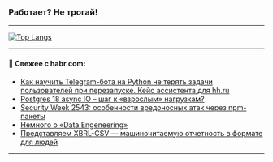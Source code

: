 ### Работает? Не трогай!

---
<!--
#### 🛠️ Technical stack:

![Java](https://img.shields.io/badge/Java-informational?logo=Oracle&style=flat&logoColor=white&color=FF4500)
![Kotlin](https://img.shields.io/badge/Kotlin-informational?logo=Kotlin&style=flat&logoColor=white&color=774D97)
![TS](https://img.shields.io/badge/TypeScript-informational?logo=typeScript&style=flat&logoColor=black&color=017acc)
![Python](https://img.shields.io/badge/Python-informational?logo=Python&style=flat&logoColor=black&color=ffdd54) <br>
![Spring](https://img.shields.io/badge/Spring-informational?logo=Spring&style=flat&logoColor=white&color=6DB33F) 
![SpringBoot](https://img.shields.io/badge/SpringBoot-informational?logo=SpringBoot&style=flat&logoColor=white&color=6DB33F)
![Nest](https://img.shields.io/badge/NestJS-informational?logo=NestJS&style=flat&logoColor=white&color=E0234E) 
![NodeJS](https://img.shields.io/badge/NodeJS-informational?logo=node.js&style=flat&logoColor=white&color=70A760)<br>
![PostgreSQL](https://img.shields.io/badge/PostgreSQL-informational?logo=PostgreSQL&style=flat&logoColor=white&color=DAA520)
![MongoDB](https://img.shields.io/badge/MongoDB-informational?logo=MongoDB&style=flat&logoColor=white&color=870000)
![Apache](https://img.shields.io/badge/Apache-informational?logo=apache&style=flat&logoColor=white&color=f74e28)

___ 
-->

<!--- #### 🛠️ : --->

[![Top Langs](https://github-readme-stats-82jvfl3w3-advtsettinggmailcoms-projects.vercel.app/api/top-langs/?username=zloylis&langs_count=10&hide_title=true&title_color=e6edf3&size_weight=0.5&count_weight=0.5&layout=compact&hide_progress=true&hide_border=true&theme=dracula&hide=css,makefile,cmake)](https://github.com/zloylis)

<!---


####  :octocat:&nbsp;&nbsp; Статистика:

![GitHub stats](https://github-readme-stats-u2qms2cxw-advtsettinggmailcoms-projects.vercel.app/api?username=zloylis&show_icons=true&hide_border=true&theme=dracula&title_color=e6edf3&include_all_commits=true&count_private=true&hide_rank=false&hide_title=true&rank_icon=github)
-->
---

#### 💬 Свежее с habr.com:

<!-- BLOG-POST-LIST:START -->
- [Как научить Telegram-бота на Python не терять задачи пользователей при перезапуске. Кейс ассистента для hh.ru](https://habr.com/ru/articles/958386/?utm_source=habrahabr&utm_medium=rss&utm_campaign=958386)
- [Postgres 18 async IO – шаг к «взрослым» нагрузкам?](https://habr.com/ru/articles/958382/?utm_source=habrahabr&utm_medium=rss&utm_campaign=958382)
- [Security Week 2543: особенности вредоносных атак через npm-пакеты](https://habr.com/ru/companies/kaspersky/articles/958340/?utm_source=habrahabr&utm_medium=rss&utm_campaign=958340)
- [Немного о «Data Engeneering»](https://habr.com/ru/articles/958360/?utm_source=habrahabr&utm_medium=rss&utm_campaign=958360)
- [Представляем XBRL-CSV — машиночитаемую отчетность в формате для людей](https://habr.com/ru/articles/958356/?utm_source=habrahabr&utm_medium=rss&utm_campaign=958356)
<!-- BLOG-POST-LIST:END -->

---
